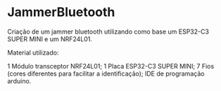 # JammerBluetooth
Criação de um jammer bluetooth utilizando como base um ESP32-C3 SUPER MINI e um NRF24L01.

Material utilizado:

1 Módulo transceptor NRF24L01;
1 Placa ESP32-C3 SUPER MINI;
7 Fios (cores diferentes para facilitar a identificação);
IDE de programação arduino.